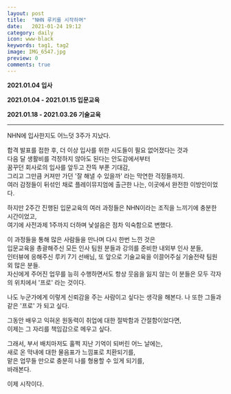 ```yaml
---
layout: post
title:  "NHN 루키를 시작하며"
date:   2021-01-24 19:12
category: daily
icon: www-black
keywords: tag1, tag2
image: IMG_6547.jpg
preview: 0
comments: true
---
```


**2021.01.04 입사**

**2021.01.04 - 2021.01.15 입문교육**

**2021.01.18 - 2021.03.26 기술교육**

---

NHN에 입사한지도 어느덧 3주가 지났다.

합격 발표를 접한 후, 더 이상 입사를 위한 시도들이 필요 없어졌다는 것과<br>
다음 달 생활비를 걱정하지 않아도 된다는 안도감에서부터<br>
꿈꾸던 회사로의 입사를 앞두고 잔뜩 부푼 기대감,<br>
그리고 그만큼 커져만 가던 '잘 해낼 수 있을까' 라는 막연한 걱정들까지.<br>
여러 감정들이 뒤섞인 채로 플레이뮤지엄에 출근한 나는, 이곳에서 완전한 이방인이었다.

하지만 2주간 진행된 입문교육의 여러 과정들은 NHN이라는 조직을 느끼기에 충분한 시간이었고,<br>
여기에 사전과제 1주까지 더하며 낯설음은 점차 익숙함으로 변했다.



이 과정들을 통해 많은 사람들을 만나며 다시 한번 느낀 것은<br>
입문교육을 총괄해주신 모든 인사 팀원 분들과 강의를 준비한 내외부 인사 분들,<br>
인터뷰에 응해주신 루키 7기 선배님, 또 앞으로 기술교육을 이끌어주실 기술전략 팀원 외 많은 분들.<br>
자신에게 주어진 업무를 능히 수행하면서도 항상 웃음을 잃지 않는 이 분들은 모두 각자의 위치에서 '프로' 라는 것이다.

나도 누군가에게 이렇게 신뢰감을 주는 사람이고 싶다는 생각을 해본다.
나 또한 그들과 같은 '프로' 가 되고 싶다.

그동안 배우고 익혀온 원동력이 취업에 대한 절박함과 간절함이었다면,<br>
이제는 그 자리를 책임감으로 메우고 싶다.

그래서, 부서 배치마저도 훌쩍 지난 기억이 되버린 어느 날에는,<br>
새로 온 막내에 대한 물음표가 느낌표로 치환되기를,<br>
맡은 업무들 만으로 충분히 나를 형용할 수 있게 되기를,<br>
바래본다.

이제 시작이다.
